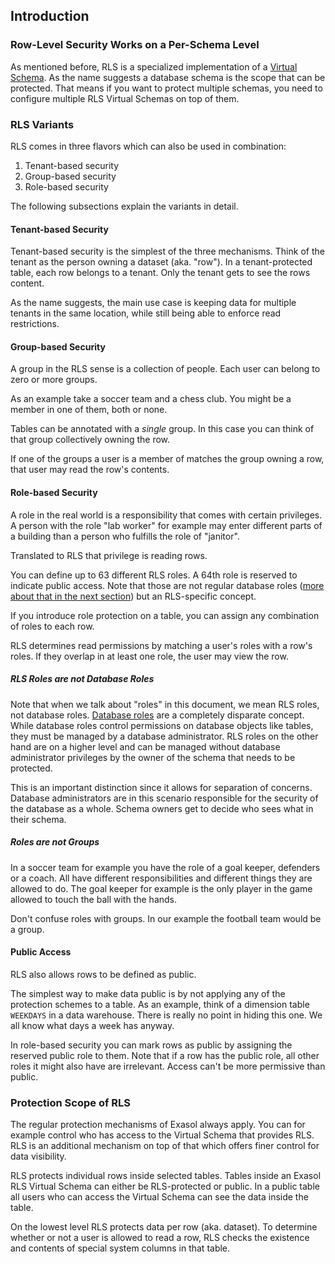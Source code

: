 ## Introduction

### Row-Level Security Works on a Per-Schema Level

As mentioned before, RLS is a specialized implementation of a [Virtual Schema](https://github.com/exasol/virtual-schemas). As the name suggests a database schema is the scope that can be protected. That means if you want to protect multiple schemas, you need to configure multiple RLS Virtual Schemas on top of them.

### RLS Variants

RLS comes in three flavors which can also be used in combination:

1. Tenant-based security
1. Group-based security
1. Role-based security

The following subsections explain the variants in detail.

#### Tenant-based Security

Tenant-based security is the simplest of the three mechanisms. Think of the tenant as the person owning a dataset (aka. "row"). In a tenant-protected table, each row belongs to a tenant. Only the tenant gets to see the rows content.

As the name suggests, the main use case is keeping data for multiple tenants in the same location, while still being able to enforce read restrictions.

#### Group-based Security

A group in the RLS sense is a collection of people. Each user can belong to zero or more groups.

As an example take a soccer team and a chess club. You might be a member in one of them, both or none.

Tables can be annotated with a _single_ group. In this case you can think of that group collectively owning the row.

If one of the groups a user is a member of matches the group owning a row, that user may read the row's contents.

#### Role-based Security

A role in the real world is a responsibility that comes with certain privileges. A person with the role "lab worker" for example may enter different parts of a building than a person who fulfills the role of "janitor".

Translated to RLS that privilege is reading rows.

You can define up to 63 different RLS roles. A 64th role is reserved to indicate public access. Note that those are not regular database roles ([more about that in the next section](#rls-roles-are-not-database-roles)) but an RLS-specific concept.

If you introduce role protection on a table, you can assign any combination of roles to each row.

RLS determines read permissions by matching a user's roles with a row's roles. If they overlap in at least one role, the user may view the row.

##### RLS Roles are not Database Roles

Note that when we talk about "roles" in this document, we mean RLS roles, not database roles. [Database roles](https://docs.exasol.com/sql/create_role.htm) are a completely disparate concept. While database roles control permissions on database objects like tables, they must be managed by a database administrator. RLS roles on the other hand are on a higher level and can be managed without database administrator privileges by the owner of the schema that needs to be protected.

This is an important distinction since it allows for separation of concerns. Database administrators are in this scenario responsible for the security of the database as a whole. Schema owners get to decide who sees what in their schema.

##### Roles are not Groups

In a soccer team for example you have the role of a goal keeper, defenders or a coach. All have different responsibilities and different things they are allowed to do. The goal keeper for example is the only player in the game allowed to touch the ball with the hands.

Don't confuse roles with groups. In our example the football team would be a group.

#### Public Access

RLS also allows rows to be defined as public.

The simplest way to make data public is by not applying any of the protection schemes to a table. As an example, think of a dimension table `WEEKDAYS` in a data warehouse. There is really no point in hiding this one. We all know what days a week has anyway.

In role-based security you can mark rows as public by assigning the reserved public role to them. Note that if a row has the public role, all other roles it might also have are irrelevant. Access can't be more permissive than public.

### Protection Scope of RLS

The regular protection mechanisms of Exasol always apply. You can for example control who has access to the Virtual Schema that provides RLS. RLS is an additional mechanism on top of that which offers finer control for data visibility.

RLS protects individual rows inside selected tables. Tables inside an Exasol RLS Virtual Schema can either be RLS-protected or public. In a public table all users who can access the Virtual Schema can see the data inside the table.

On the lowest level RLS protects data per row (aka. dataset). To determine whether or not a user is allowed to read a row, RLS checks the existence and contents of special system columns in that table.